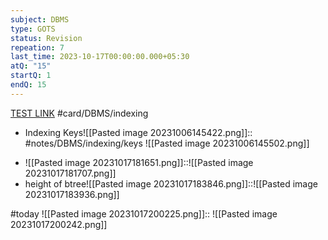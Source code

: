 ```yaml
---
subject: DBMS
type: GOTS
status: Revision
repeation: 7
last_time: 2023-10-17T00:00:00.000+05:30
atQ: "15"
startQ: 1
endQ: 15
---
```

[TEST LINK](https://uxkhzfstdjcborfuyyknhkhbyfnskrywvveioufkbjkupomnptjwvhbavkysuhi.vercel.app/gateoverflow.in/quiz/results.html?exam_id=386)
#card/DBMS/indexing

- Indexing Keys![[Pasted image 20231006145422.png]]:: #notes/DBMS/indexing/keys ![[Pasted image 20231006145502.png]] <!--SR:!2023-11-11,13,272-->
 <!--SR:!2023-11-08,10,272-->
- ![[Pasted image 20231017181651.png]]::![[Pasted image 20231017181707.png]] <!--SR:!2023-11-23,16,252-->
- height of btree![[Pasted image 20231017183846.png]]::![[Pasted image 20231017183936.png]] <!--SR:!2023-11-10,12,270-->

#today ![[Pasted image 20231017200225.png]]:: <!--SR:!2023-10-28,3,252-->
![[Pasted image 20231017200242.png]]